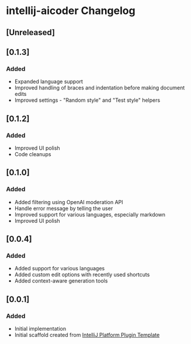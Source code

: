 <!-- Keep a Changelog guide -> https://keepachangelog.com -->

# intellij-aicoder Changelog

## [Unreleased]

## [0.1.3]
### Added
- Expanded language support
- Improved handling of braces and indentation before making document edits
- Improved settings - "Random style" and "Test style" helpers

## [0.1.2]
### Added
- Improved UI polish
- Code cleanups

## [0.1.0]
### Added
- Added filtering using OpenAI moderation API
- Handle error message by telling the user
- Improved support for various languages, especially markdown
- Improved UI polish

## [0.0.4]
### Added
- Added support for various languages
- Added custom edit options with recently used shortcuts
- Added context-aware generation tools

## [0.0.1]
### Added
- Initial implementation
- Initial scaffold created from [IntelliJ Platform Plugin Template](https://github.com/JetBrains/intellij-platform-plugin-template)
